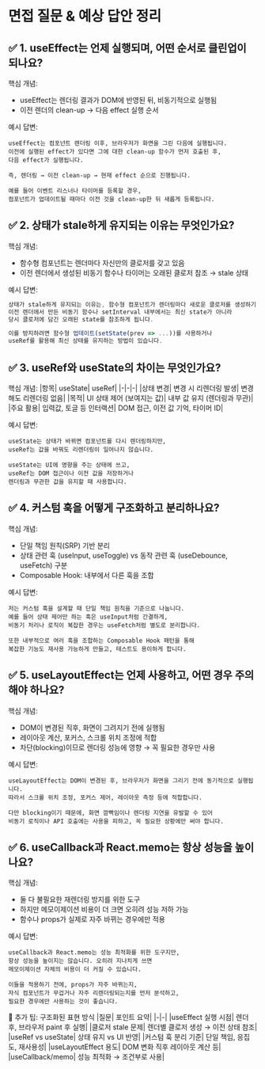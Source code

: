 # 면접 질문 & 예상 답안 정리
## ✅ 1. useEffect는 언제 실행되며, 어떤 순서로 클린업이 되나요?
핵심 개념:
- useEffect는 렌더링 결과가 DOM에 반영된 뒤, 비동기적으로 실행됨
- 이전 렌더의 clean-up → 다음 effect 실행 순서

예시 답변:
```
useEffect는 컴포넌트 렌더링 이후, 브라우저가 화면을 그린 다음에 실행됩니다.  
이전에 실행된 effect가 있다면 그에 대한 clean-up 함수가 먼저 호출된 후,  
다음 effect가 실행됩니다.  

즉, 렌더링 → 이전 clean-up → 현재 effect 순으로 진행됩니다.

예를 들어 이벤트 리스너나 타이머를 등록할 경우,  
컴포넌트가 업데이트될 때마다 이전 것을 clean-up한 뒤 새롭게 등록됩니다.
```

## ✅ 2. 상태가 stale하게 유지되는 이유는 무엇인가요?
핵심 개념:
- 함수형 컴포넌트는 렌더마다 자신만의 클로저를 갖고 있음
- 이전 렌더에서 생성된 비동기 함수나 타이머는 오래된 클로저 참조 → stale 상태

예시 답변:
```javascript
상태가 stale하게 유지되는 이유는, 함수형 컴포넌트가 렌더링마다 새로운 클로저를 생성하기 때문입니다.  
이전 렌더에서 만든 비동기 함수나 setInterval 내부에서는 최신 state가 아니라  
당시 클로저에 담긴 오래된 state를 참조하게 됩니다.

이를 방지하려면 함수형 업데이트(setState(prev => ...))를 사용하거나  
useRef를 활용해 최신 상태를 유지하는 방법이 있습니다.
```

## ✅ 3. useRef와 useState의 차이는 무엇인가요?
핵심 개념:
|항목|	useState|	useRef|
|-|-|-|
|상태 변경|	변경 시 리렌더링 발생|	변경해도 리렌더링 없음|
|목적|	UI 상태 제어 (보여지는 값)|	내부 값 유지 (렌더링과 무관)|
|주요 활용|	입력값, 토글 등 인터랙션|	DOM 접근, 이전 값 기억, 타이머 ID|

예시 답변:
```
useState는 상태가 바뀌면 컴포넌트를 다시 렌더링하지만,  
useRef는 값을 바꿔도 리렌더링이 일어나지 않습니다.

useState는 UI에 영향을 주는 상태에 쓰고,  
useRef는 DOM 접근이나 이전 값을 저장하거나  
렌더링과 무관한 값을 유지할 때 사용합니다.
```

## ✅ 4. 커스텀 훅을 어떻게 구조화하고 분리하나요?
핵심 개념:
- 단일 책임 원칙(SRP) 기반 분리
- 상태 관련 훅 (useInput, useToggle) vs 동작 관련 훅 (useDebounce, useFetch) 구분
- Composable Hook: 내부에서 다른 훅을 조합

예시 답변:
```
저는 커스텀 훅을 설계할 때 단일 책임 원칙을 기준으로 나눕니다.  
예를 들어 상태 제어만 하는 훅은 useInput처럼 간결하게,  
비동기 처리나 로직이 복잡한 경우는 useFetch처럼 별도로 분리합니다.

또한 내부적으로 여러 훅을 조합하는 Composable Hook 패턴을 통해  
복잡한 기능도 재사용 가능하게 만들고, 테스트도 용이하게 합니다.
```

## ✅ 5. useLayoutEffect는 언제 사용하고, 어떤 경우 주의해야 하나요?
핵심 개념:
- DOM이 변경된 직후, 화면이 그려지기 전에 실행됨
- 레이아웃 계산, 포커스, 스크롤 위치 조정에 적합
- 차단(blocking)이므로 렌더링 성능에 영향 → 꼭 필요한 경우만 사용

예시 답변:
```
useLayoutEffect는 DOM이 변경된 후, 브라우저가 화면을 그리기 전에 동기적으로 실행됩니다.  
따라서 스크롤 위치 조정, 포커스 제어, 레이아웃 측정 등에 적합합니다.

다만 blocking이기 때문에, 화면 깜빡임이나 렌더링 지연을 유발할 수 있어  
비동기 로직이나 API 호출에는 사용을 피하고, 꼭 필요한 상황에만 써야 합니다.
```

## ✅ 6. useCallback과 React.memo는 항상 성능을 높이나요?
핵심 개념:
- 둘 다 불필요한 재렌더링 방지를 위한 도구
- 하지만 메모이제이션 비용이 더 크면 오히려 성능 저하 가능
- 함수나 props가 실제로 자주 바뀌는 경우에만 적용

예시 답변:
```
useCallback과 React.memo는 성능 최적화를 위한 도구지만,  
항상 성능을 높이지는 않습니다. 오히려 지나치게 쓰면  
메모이제이션 자체의 비용이 더 커질 수 있습니다.

이들을 적용하기 전에, props가 자주 바뀌는지,  
자식 컴포넌트가 무겁거나 자주 리렌더링되는지를 먼저 분석하고,  
필요한 경우에만 사용하는 것이 좋습니다.
```

🧠 추가 팁: 구조화된 표현 방식
|질문|	포인트 요약|
|-|-|
|useEffect 실행 시점|	렌더 후, 브라우저 paint 후 실행|
|클로저 stale 문제|	렌더별 클로저 생성 → 이전 상태 참조|
|useRef vs useState|	상태 유지 vs UI 반영|
|커스텀 훅 분리 기준|	단일 책임, 응집도, 재사용성|
|useLayoutEffect 용도|	DOM 변화 직후 레이아웃 계산 등|
|useCallback/memo|	성능 최적화 → 조건부로 사용|

